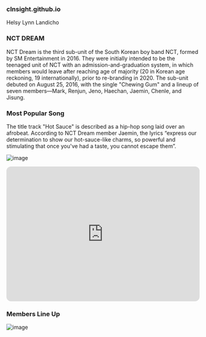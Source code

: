 ### clnsight.github.io

 Helsy Lynn Landicho
### NCT DREAM
 NCT Dream is the third sub-unit of the South Korean boy band NCT, formed by SM Entertainment in 2016. They were initially intended to be the teenaged unit of NCT with an admission-and-graduation system, in which members would leave after reaching age of majority (20 in Korean age reckoning, 19 internationally), prior to re-branding in 2020. The sub-unit debuted on August 25, 2016, with the single "Chewing Gum" and a lineup of seven members—Mark, Renjun, Jeno, Haechan, Jaemin, Chenle, and Jisung.
### Most Popular Song 
The title track "Hot Sauce" is described as a hip-hop song laid over an afrobeat. According to NCT Dream member Jaemin, the lyrics “express our determination to show our hot-sauce-like charms, so powerful and stimulating that once you've had a taste, you cannot escape them”.

![image](https://github.com/clnsight/clnsight.github.io/assets/152232653/dbdc4c40-a692-48ff-8377-5c8eb9db9b9d)
<iframe style="border-radius:12px" src="https://open.spotify.com/embed/album/1miTgxRTUje9Jqml1aOSUi?utm_source=generator" width="100%" height="352" frameBorder="0" allowfullscreen="" allow="autoplay; clipboard-write; encrypted-media; fullscreen; picture-in-picture" loading="lazy"></iframe>

### Members Line Up 
![image](https://github.com/clnsight/clnsight.github.io/assets/152232653/02f6bdfa-8a06-4fca-93e7-d3326321f949)


